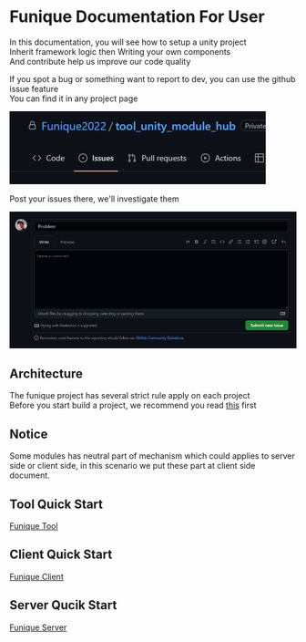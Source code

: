 # Funique Documentation For User

In this documentation, you will see how to setup a unity project\
Inherit framework logic then Writing your own components\
And contribute help us improve our code quality

If you spot a bug or something want to report to dev, you can use the github issue feature\
You can find it in any project page

![issue1](../images/github_issue.png)

Post your issues there, we'll investigate them

![issue2](../images/github_issue2.png)

## Architecture

The funique project has several strict rule apply on each project\
Before you start build a project, we recommend you read [this](./../stream/Intro.md) first

## Notice

Some modules has neutral part of mechanism which could applies to server side or client side, in this scenario we put these part at client side document.

## Tool Quick Start
[Funique Tool](./ToolGuide.md)

## Client Quick Start
[Funique Client](./ClientGuide.md)

## Server Qucik Start
[Funique Server](./ServerGuide.md)

